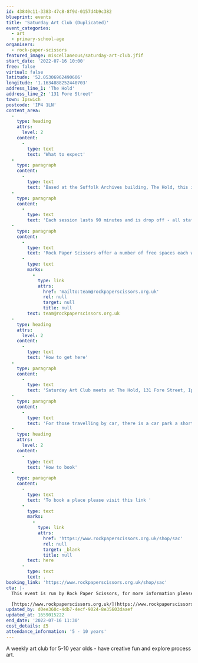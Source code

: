 ```yaml
---
id: 43840c11-3383-47c8-8f9d-0157d4b9c382
blueprint: events
title: 'Saturday Art Club (Duplicated)'
event_categories:
  - art
  - primary-school-age
organisers:
  - rock-paper-scissors
featured_image: miscellaneous/saturday-art-club.jfif
start_date: '2022-07-16 10:00'
free: false
virtual: false
latitude: '52.05306962490606'
longitude: '1.1634888252440703'
address_line_1: 'The Hold'
address_line_2: '131 Fore Street'
town: Ipswich
postcode: 'IP4 1LN'
content_area:
  -
    type: heading
    attrs:
      level: 2
    content:
      -
        type: text
        text: 'What to expect'
  -
    type: paragraph
    content:
      -
        type: text
        text: 'Based at the Suffolk Archives building, The Hold, this is a weekly art club for 5-10 year olds, having creative fun and exploring process art.'
  -
    type: paragraph
    content:
      -
        type: text
        text: 'Each session lasts 90 minutes and is drop off - all staff are DBS checked and paediatric first aid qualified, along with safeguarding training. If you would like to see any of these policies, please ask.'
  -
    type: paragraph
    content:
      -
        type: text
        text: 'Rock Paper Scissors offer a number of free spaces each week via our community partners, the price you pay goes towards subsidising these - if you want to find out more, email '
      -
        type: text
        marks:
          -
            type: link
            attrs:
              href: 'mailto:team@rockpaperscissors.org.uk'
              rel: null
              target: null
              title: null
        text: team@rockpaperscissors.org.uk
  -
    type: heading
    attrs:
      level: 2
    content:
      -
        type: text
        text: 'How to get here'
  -
    type: paragraph
    content:
      -
        type: text
        text: 'Saturday Art Club meets at The Hold, 131 Fore Street, Ipswich.'
  -
    type: paragraph
    content:
      -
        type: text
        text: 'For those travelling by car, there is a car park a short walk from the venue next to the student halls.'
  -
    type: heading
    attrs:
      level: 2
    content:
      -
        type: text
        text: 'How to book'
  -
    type: paragraph
    content:
      -
        type: text
        text: 'To book a place please visit this link '
      -
        type: text
        marks:
          -
            type: link
            attrs:
              href: 'https://www.rockpaperscissors.org.uk/shop/sac'
              rel: null
              target: _blank
              title: null
        text: here
      -
        type: text
        text: .
booking_link: 'https://www.rockpaperscissors.org.uk/shop/sac'
cta: |-
  This event is run by Rock Paper Scissors, for more information please get in touch via:

  [https://www.rockpaperscissors.org.uk/](https://www.rockpaperscissors.org.uk/)
updated_by: d0ee360c-4db7-4ecf-9024-8e35603daaef
updated_at: 1659015222
end_date: '2022-07-16 11:30'
cost_details: £5
attendance_information: '5 - 10 years'
---
```

A weekly art club for 5-10 year olds - have creative fun and explore process art.